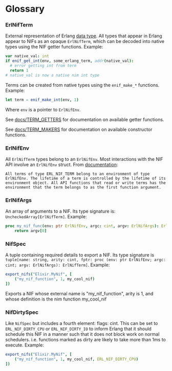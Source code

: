 # Glossary

### ErlNifTerm

External representation of Erlang [data type](http://erlang.org/doc/reference_manual/data_types.html). All types that appear in Erlang appear to NIFs as an opaque `ErlNifTerm`, which can be decoded into native types using the NIF getter functions. Example:

```nim
var native_val: int
if enif_get_int(env, some_erlang_term, addr(native_val):
  # error getting int from term
  return 1
# native_val is now a native nim int type
```
Terms can be created from native types using the `enif_make_*` functions. Example:

```nim
let term = enif_make_int(env, 1)
```

Where `env` is a pointer to `ErlNifEnv`.

See [docs/TERM_GETTERS](TERM_GETTERS.md) for documentation on available getter functions.

See [docs/TERM_MAKERS](TERM_MAKERS.md) for documentation on available constructor functions.

### ErlNifEnv

All `ErlNifTerm` types belong to an `ErlNifEnv`. Most interactions with the NIF API involve an `ErlNifEnv` struct. From [documentation](http://erlang.org/doc/man/erl_nif.html):

```
All terms of type ERL_NIF_TERM belong to an environment of type ErlNifEnv. The lifetime of a term is controlled by the lifetime of its environment object. All API functions that read or write terms has the environment that the term belongs to as the first function argument.
```

### ErlNifArgs

An array of arguments to a NIF. Its type signature is: `UncheckedArray[ErlNifTerm]`. Example:

```nim
proc my_nif_func(env: ptr ErlNifEnv, argc: cint, argv: ErlNifArgs): ErlNifTerm =
    return argv[0]
```

### NifSpec

A tuple containing required details to export a NIF. Its type signature is `tuple[name: string, arity: cint, fptr: proc (env: ptr ErlNifEnv; argc: cint; argv: ErlNifArgs): ErlNifTerm]`. Example:

```nim
export_nifs("Elixir.MyNif", [
    ("my_nif_function", 1, my_cool_nif)
])
```

Exports a NIF whose external name is "my_nif_function", arity is 1, and whose definition is the nim function my_cool_nif

### NifDirtySpec

Like `NifSpec` but includes a fourth element: flags: cint. This can be set to `ERL_NIF_DIRTY_CPU` or `ERL_NIF_DIRTY_IO` to inform Erlang that it should schedule this NIF in a manner such that it does not block work on normal schedulers. i.e. functions marked as dirty are likely to take more than 1ms to execute. Example:

```nim
export_nifs("Elixir.MyNif", [
    ("my_nif_function", 1, my_cool_nif, ERL_NIF_DIRTY_CPU)
])
```

